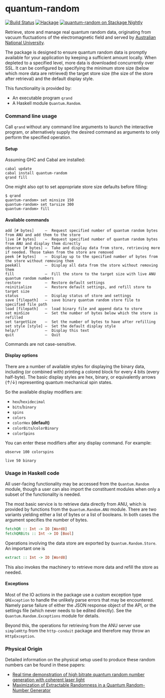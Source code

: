 # quantum-random

[![Build Status](https://travis-ci.org/BlackBrane/quantum-random.svg?branch=master)](https://travis-ci.org/BlackBrane/quantum-random)
[![Hackage](https://img.shields.io/hackage/v/quantum-random.svg)](http://hackage.haskell.org/package/quantum-random)
[![quantum-random on Stackage Nightly](http://stackage.org/package/quantum-random/badge/nightly)](http://stackage.org/nightly/package/quantum-random)


Retrieve, store and manage real quantum random data, originating from vacuum fluctuations of the electromagnetic field and served by [Australian National University](http://qrng.anu.edu.au/).

The package is designed to ensure quantum random data is promptly available for your application by keeping a sufficient amount locally. When depleted to a specified level, more data is downloaded concurrently over SSL. It can be configured by specifying the minimum store size (below which more data are retrieved) the target store size (the size of the store after retrieval) and the default display style.

This functionality is provided by:

* An executable program `qrand`
* A Haskell module `Quantum.Random`.

### Command line usage

Call `qrand` without any command line arguments to launch the interactive program, or alternatively
supply the desired command as arguments to only perform the specified operation.

#### Setup

Assuming GHC and Cabal are installed:

```
cabal update
cabal install quantum-random
qrand fill
```

One might also opt to set appropriate store size defaults before filling:

```
$ qrand
quantum-random> set minsize 150
quantum-random> set tarsize 300
quantum-random> fill
```

#### Available commands

```
add [# bytes]     –  Request specified number of quantum random bytes from ANU and add them to the store
live [# bytes]    –  Request specified number of quantum random bytes from ANU and display them directly
observe [# bytes] –  Take and display data from store, retrieving more if needed. Those taken from the store are removed
peek [# bytes]    –  Display up to the specified number of bytes from the store without removing them
peekAll           –  Display all data from the store without removing them
fill              –  Fill the store to the target size with live ANU quantum random numbers
restore           –  Restore default settings
reinitialize      –  Restore default settings, and refill store to target size
status            –  Display status of store and settings
save [filepath]   –  save binary quantum random store file to specified file path
load [filepath]   –  load binary file and append data to store
set minSize       –  Set the number of bytes below which the store is refilled
set targetSize    –  Set the number of bytes to have after refilling
set style [style] –  Set the default display style
help/?            –  Display this text
quit              –  Quit
```

Commands are not case-sensitive.

#### Display options

There are a number of available styles for displaying the binary data, including (or combined with) printing a colored block for every 4 bits (every half-byte). The basic display styles are hex, binary, or equivalently arrows (↑/↓) representing quantum mechanical spin states.

So the available display modifiers are:

* `hex`/`hexidecimal`
* `bits`/`binary`
* `spins`
* `colors`
* `colorHex` __(default)__
* `colorBits`/`colorBinary`
* `colorSpins`


You can enter these modifiers after any display command. For example:

`observe 100 colorspins`

`live 50 binary`

### Usage in Haskell code

All user-facing functionality may be accessed from the `Quantum.Random` module, though a user can
also import the constituent modules when only a subset of the functionality is needed.

The most basic service is to retrieve data directly from ANU, which is provided by functions
from the `Quantum.Random.ANU` module. There are two variants yielding either a list of bytes or a
list of booleans. In both cases the argument specifies the number of bytes.

```haskell
fetchQR :: Int -> IO [Word8]
fetchQRBits :: Int -> IO [Bool]
```

Operations involving the data store are exported by `Quantum.Random.Store`. An important one is

```haskell
extract :: Int -> IO [Word8]
```
This also invokes the machinery to retrieve more data and refill the store as needed.

#### Exceptions

Most of the IO actions in the package use a custom exception type `QRException` to handle the unlikely
parse errors that may be encountered. Namely parse failure of either the JSON response object
of the API, or the settings file (which never needs to be edited directly). See the `Quantum.Random.Exceptions` module for details.

Beyond this, the operations for retrieving from the ANU server use `simpleHttp` from the
`http-conduit` package and therefore may throw an `HttpException`.

### Physical Origin

Detailed information on the physical setup used to produce these random numbers can be
found in these papers:

* [Real time demonstration of high bitrate quantum random number generation with coherent laser light](http://arxiv.org/abs/1107.4438)
* [Maximization of Extractable Randomness in a Quantum Random-Number Generator](http://arxiv.org/abs/1411.4512)
